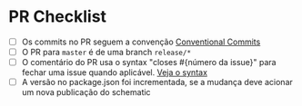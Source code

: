 # PR Checklist
- [ ] Os commits no PR seguem a convenção [Conventional Commits](https://www.conventionalcommits.org/en/v1.0.0/)
- [ ] O PR para `master` é de uma branch `release/*`
- [ ] O comentário do PR usa o syntax "closes #{número da issue}" para fechar uma issue quando aplicável. [Veja o syntax](https://docs.github.com/en/github/managing-your-work-on-github/linking-a-pull-request-to-an-issue#linking-a-pull-request-to-an-issue-using-a-keyword)
- [ ] A versão no package.json foi incrementada, se a mudança deve acionar um nova publicação do schematic
